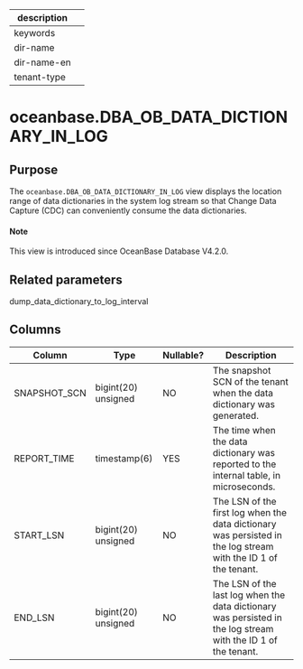 | description ||
|---|---|
| keywords ||
| dir-name ||
| dir-name-en ||
| tenant-type ||

# oceanbase.DBA_OB_DATA_DICTIONARY_IN_LOG

## Purpose

The `oceanbase.DBA_OB_DATA_DICTIONARY_IN_LOG` view displays the location range of data dictionaries in the system log stream so that Change Data Capture (CDC) can conveniently consume the data dictionaries. 
<main id="notice" type='explain'>
  <h4>Note</h4>
  <p>This view is introduced since OceanBase Database V4.2.0. </p>
</main>

## Related parameters

dump_data_dictionary_to_log_interval

## Columns

| **Column** | **Type** | **Nullable?** | **Description** |
| --- | --- | --- | --- |
| SNAPSHOT_SCN | bigint(20) unsigned | NO | The snapshot SCN of the tenant when the data dictionary was generated. |
| REPORT_TIME | timestamp(6) | YES | The time when the data dictionary was reported to the internal table, in microseconds. |
| START_LSN | bigint(20) unsigned | NO | The LSN of the first log when the data dictionary was persisted in the log stream with the ID 1 of the tenant. |
| END_LSN | bigint(20) unsigned | NO | The LSN of the last log when the data dictionary was persisted in the log stream with the ID 1 of the tenant. |
